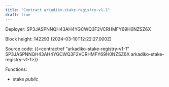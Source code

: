 ```yaml
---
title: "Contract arkadiko-stake-registry-v1-1"
draft: true
---
```

Deployer: SP3JASPNNQH43AH4YGCWQ3F2VCRHMFY69H0NZSZ6X


 



Block height: 142293 (2024-03-10T12:22:27.000Z)

Source code: {{<contractref "arkadiko-stake-registry-v1-1" SP3JASPNNQH43AH4YGCWQ3F2VCRHMFY69H0NZSZ6X arkadiko-stake-registry-v1-1>}}

Functions:

* stake _public_
